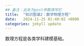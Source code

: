 ```yaml
---
## 备注：此处为post参数填写栏
title:  "知识图谱2：数学物理方程"
date:   2024-11-25 01:40:02 +0800
categories: jekyll update
---
```


数理方程是各类学科建模基础。